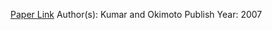 
[Paper Link](https://onlinelibrary.wiley.com/doi/10.1111/j.1538-4616.2007.00074.x)
Author(s): Kumar and Okimoto
Publish Year: 2007